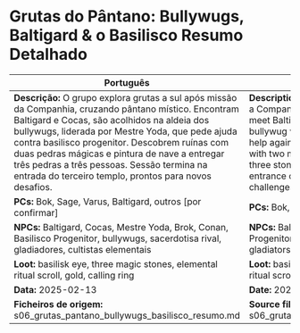 # Grutas do Pântano: Bullywugs, Baltigard & o Basilisco  Resumo Detalhado

| Português | English |
|-----------|---------|
| **Descrição:** O grupo explora grutas a sul após missão da Companhia, cruzando pântano místico. Encontram Baltigard e Cocas, são acolhidos na aldeia dos bullywugs, liderada por Mestre Yoda, que pede ajuda contra basilisco progenitor. Descobrem ruínas com duas pedras mágicas e pintura de nave a entregar três pedras a três pessoas. Sessão termina na entrada do terceiro templo, prontos para novos desafios.<br> | **Description:** The group explores southern caves after a Company quest, crossing a mystical swamp. They meet Baltigard and Cocas, are welcomed to the bullywug village led by Mestre Yoda, who asks for help against the progenitor basilisk. They find ruins with two magic stones and a painting of a ship giving three stones to three people. Session ends at the entrance of the third temple, ready for new challenges.<br> |
| **PCs:** Bok, Sage, Varus, Baltigard, outros [por confirmar] | **PCs:** Bok, Sage, Varus, Baltigard, others [to confirm] |
| **NPCs:** Baltigard, Cocas, Mestre Yoda, Brok, Conan, Basilisco Progenitor, bullywugs, sacerdotisa rival, gladiadores, cultistas elementais | **NPCs:** Baltigard, Cocas, Mestre Yoda, Brok, Conan, Progenitor Basilisk, bullywugs, rival priestess, gladiators, elemental cultists |
| **Loot:** basilisk eye, three magic stones, elemental ritual scroll, gold, calling ring | **Loot:** basilisk eye, three magic stones, elemental ritual scroll, gold, calling ring |
| **Data:** 2025-02-13 | **Date:** 2025-02-13 |
| **Ficheiros de origem:** s06_grutas_pantano_bullywugs_basilisco_resumo.md | **Source files:** s06_grutas_pantano_bullywugs_basilisco_resumo.md |


















